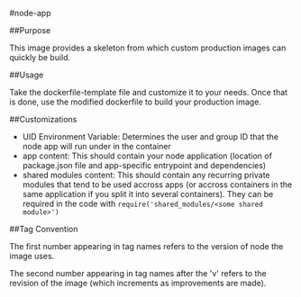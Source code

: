 #node-app

##Purpose

This image provides a skeleton from which custom production images can quickly be build.

##Usage

Take the dockerfile-template file and customize it to your needs. Once that is done, use the modified dockerfile to build your production image.

##Customizations

- UID Environment Variable: Determines the user and group ID that the node app will run under in the container
- app content: This should contain your node application (location of package.json file and app-specific entrypoint and dependencies)
- shared modules content: This should contain any recurring private modules that tend to be used accross apps (or accross containers in the same application if you split it into several containers). They can be required in the code with ```require('shared_modules/<some shared module>')```

##Tag Convention

The first number appearing in tag names refers to the version of node the image uses. 

The second number appearing in tag names after the 'v' refers to the revision of the image (which increments as improvements are made).

 
